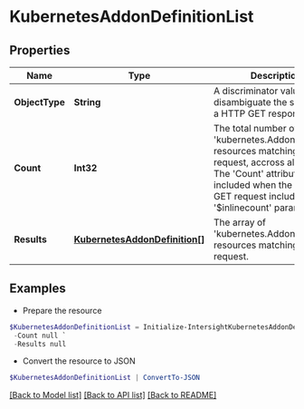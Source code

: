 # KubernetesAddonDefinitionList
## Properties

Name | Type | Description | Notes
------------ | ------------- | ------------- | -------------
**ObjectType** | **String** | A discriminator value to disambiguate the schema of a HTTP GET response body. | 
**Count** | **Int32** | The total number of &#39;kubernetes.AddonDefinition&#39; resources matching the request, accross all pages. The &#39;Count&#39; attribute is included when the HTTP GET request includes the &#39;$inlinecount&#39; parameter. | [optional] 
**Results** | [**KubernetesAddonDefinition[]**](KubernetesAddonDefinition.md) | The array of &#39;kubernetes.AddonDefinition&#39; resources matching the request. | [optional] 

## Examples

- Prepare the resource
```powershell
$KubernetesAddonDefinitionList = Initialize-IntersightKubernetesAddonDefinitionList  -ObjectType null `
 -Count null `
 -Results null
```

- Convert the resource to JSON
```powershell
$KubernetesAddonDefinitionList | ConvertTo-JSON
```

[[Back to Model list]](../README.md#documentation-for-models) [[Back to API list]](../README.md#documentation-for-api-endpoints) [[Back to README]](../README.md)


